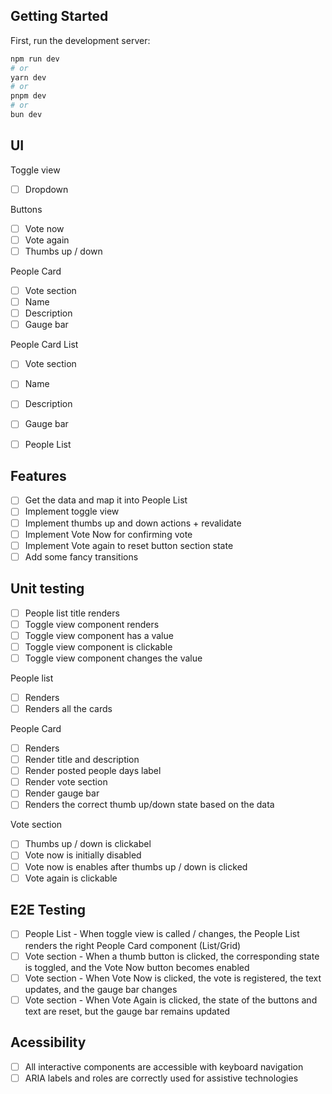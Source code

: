 ## Getting Started

First, run the development server:

```bash
npm run dev
# or
yarn dev
# or
pnpm dev
# or
bun dev
```

## UI

Toggle view

- [ ] Dropdown

Buttons

- [ ] Vote now
- [ ] Vote again
- [ ] Thumbs up / down

People Card

- [ ] Vote section
- [ ] Name
- [ ] Description
- [ ] Gauge bar

People Card List

- [ ] Vote section
- [ ] Name
- [ ] Description
- [ ] Gauge bar

- [ ] People List

## Features

- [ ] Get the data and map it into People List
- [ ] Implement toggle view
- [ ] Implement thumbs up and down actions + revalidate
- [ ] Implement Vote Now for confirming vote
- [ ] Implement Vote again to reset button section state
- [ ] Add some fancy transitions

## Unit testing

- [ ] People list title renders
- [ ] Toggle view component renders
- [ ] Toggle view component has a value
- [ ] Toggle view component is clickable
- [ ] Toggle view component changes the value

People list

- [ ] Renders
- [ ] Renders all the cards

People Card

- [ ] Renders
- [ ] Render title and description
- [ ] Render posted people days label
- [ ] Render vote section
- [ ] Render gauge bar
- [ ] Renders the correct thumb up/down state based on the data

Vote section

- [ ] Thumbs up / down is clickabel
- [ ] Vote now is initially disabled
- [ ] Vote now is enables after thumbs up / down is clicked
- [ ] Vote again is clickable

## E2E Testing

- [ ] People List - When toggle view is called / changes, the People List renders the right People Card component (List/Grid)
- [ ] Vote section - When a thumb button is clicked, the corresponding state is toggled, and the Vote Now button becomes enabled
- [ ] Vote section - When Vote Now is clicked, the vote is registered, the text updates, and the gauge bar changes
- [ ] Vote section - When Vote Again is clicked, the state of the buttons and text are reset, but the gauge bar remains updated

## Acessibility

- [ ] All interactive components are accessible with keyboard navigation
- [ ] ARIA labels and roles are correctly used for assistive technologies
